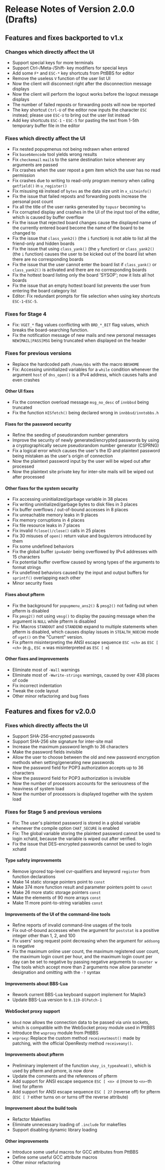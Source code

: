 # Release Notes of Version 2.0.0 (Drafts)

## Features and fixes backported to v1.x

### Changes which directly affect the UI

- Support special keys for more terminals
- Support Ctrl-/Meta-/Shift- key modifiers for special keys
- Add some `F*` and `ESC-*` key shortcuts from PttBBS for editor
- Remove the useless `V` function of the user list UI
- Now the client will disconnect right after the disconnection message displays
- Now the client will perform the logout works
   before the logout message displays
- The number of failed reposts or forwarding posts will now be reported
- The key shortcut `Ctrl-U` of the editor now inputs the character `ESC` instead;
   please use `ESC-U` to bring out the user list instead
- Add key shortcuts `ESC-1` - `ESC-5` for pasting the text
   from 1-5th temporary buffer file in the editor

### Fixes which directly affect the UI

- Fix nested popupmenus not being redrawn when entered
- Fix `base64encode` tool yields wrong results
- Fix `checkemail` `mail`s to the same destination twice
   whenever any arguments are passed
- Fix crashes when the user repost a gem item
   which the user has no read permission
- Fix crashes due to writing to read-only program memory
   when calling `getfield()` in `u_register()`
- Fix misusing `KB` instead of `bytes` as the data size unit in `x_siteinfo()`
- Fix the issue that failed reposts and forwarding posts
   increase the personal post count
- Fix all the title of the user ranks generated by `topusr` becoming `%s`
- Fix corrupted display and crashes in the UI of the input tool of the editer,
   which is caused by buffer overflow
- Fix the issue that rejected board changes cause the displayed name
   of the currently entered board become the name of the board to be changed to
- Fix the issue that `class_yank2()` (the `i` function)
   is not able to list all the friend-only and hidden boards
- Fix the issue that using `class_yank()` (the `y` function) or `class_yank2()` (the `i` function) causes the user to be kicked out of the board list when there are no corresponding boards 
- Fix the issue that the user cannot enter the board list if `class_yank()` or `class_yank2()` is activated and there are no corresponding boards
- Fix the hottest board listing only the board 'SYSOP'; now it lists all hot boards
- Fix the issue that an empty hottest board list prevents the user from entering the board category list
- Editor: Fix redundant prompts for file selection when using key shortcuts `ESC-1`-`ESC-5`. 

### Fixes for Stage 4

- Fix: `VGET_*` flag values conflicting with `BRD_*_BIT` flag values,
   which breaks the board-searching function.
- Fix the notification message of new mails and new personal messages
   `NEW[MAIL|PASS]MSG` being truncated when displayed on the header

### Fixes for previous versions

- Replace the hardcoded path `/home/bbs` with the macro `BBSHOME`
- Fix: Accessing uninitialized variables for a `while` condition
      whenever the argument `host` of `dns_open()` is a IPv4 address,
   which causes halts and even crashes

#### Other UI fixes

- Fix the connection overload message `msg_no_desc` of `innbbsd` being truncated
- Fix the function `HISfetch()` being declared wrong in `innbbsd/inntobbs.h`

#### Fixes for the password security

- Refine the seeding of pseudorandom number generators
- Improve the security of newly generated/encrypted passwords
   by using a cryptographically secure pseudorandom number generator (CSPRNG)
- Fix a logical error which causes the user's the ID and plaintext password
   being mistaken as the user's origin of connection
- Now the plaintext password input by the user will be wiped out after processed
- Now the plaintext site private key for inter-site mails
   will be wiped out after processed

#### Other fixes for the system security

- Fix accessing uninitialized/garbage variable in 38 places
- Fix writing uninitialized/garbage bytes to disk files in 3 places
- Fix buffer overflows / out-of-bound accesses in 8 places
- Fix unreachable memory leaks in 9 places
- Fix memory corruptions in 4 places
- Fix file resource leaks in 7 places
- Fix invalid `fclose()/close()` calls in 25 places
- Fix 30 misuses of `open()` return value and bugs/errors introduced by them
- Fix some undefined behaviors
- Fix the global buffer `ipv4addr` being overflowed
   by IPv4 addresses with 15 characters
- Fix potential buffer overflow
   caused by wrong types of the arguments to format strings
- Fix undefined behaviors caused by the input and output buffers for `sprintf()`
   overlapping each other
- Minor security fixes

#### Fixes about pfterm

- Fix the background for `popupmenu_ans2()` & `pmsg2()`
   not fading out when pfterm is disabled
- Fix `pmsg2()` not using `vmsg()` to display the pausing message
   when the argument is `NULL` while pfterm is disabled
- Fix: Macros `STANDOUT` and `STANDEND` expand to multiple statements
   when pfterm is disabled,
   which causes display issues in `STEALTH_NOECHO` mode of `vget()`
      on the "Current" version.
- Fix pfterm misinterpreting the ANSI escape sequence `ESC <ch>` as `ESC [ <ch>`
   (e.g., `ESC m` was misinterpreted as `ESC [ m`)

#### Other fixes and improvements

- Eliminate most of `-Wall` warnings
- Eliminate most of `-Wwrite-strings` warnings, caused by over 438 places of code
- Fix incorrect indentation
- Tweak the code layout
- Other minor refactoring and bug fixes


## Features and fixes for v2.0.0

### Fixes which directly affects the UI

- Support SHA-256-encrypted passwords
- Support SHA-256 site signature for inter-site mail
- Increase the maximum password length to 36 characters
- Make the password fields invisible
- Allow the user to choose between the old and new password encryption methods
   when setting/generating new passwords
- Now the password field for POP3 authorization accepts up to 36 characters
- Now the password field for POP3 authorization is invisible
- Now the number of processors accounts for the seriousness
   of the heaviness of system load
- Now the number of processors is displayed together with the system load

### Fixes for Stage 5 and previous versions

- Fix: The user's plaintext password is stored in a global variable
        whenever the compile option `CHAT_SECURE` is enabled
- Fix: The global variable storing the plaintext password cannot be used
        to login xchatd,
        because the variable is wiped out after verified.
- Fix the issue that DES-encrypted passwords cannot be used to login xchatd

#### Type safety improvements

- Remove ignored top-level cvr-qualifiers and keyword `register`
   from function declarations
- Make 14 static storage pointers point to `const`
- Make 374 more function result and parameter pointers point to `const`
- Make 26 more static storage pointers `const`
- Make the elements of 90 more arrays `const`
- Make 11 more point-to-string variables `const`

#### Improvements of the UI of the command-line tools

- Refine reports of invalid command-line usages of the tools
- Fix out-of-bound accesses when the argument for `poststat`
   is a positive integer other than 1, 2, and 100
- Fix users' song request point decreasing
   when the argument for `addsong` is negative
- Fix the maximum online user count, the maximum registered user count,
   the maximum login count per hour, and the maximum login count per day
   can be set to negative by passing negative arguments to `counter w`
- The tools which accept more than 2 arguments
   now allow parameter designation and omitting with the `-?` syntax

#### Improvements about BBS-Lua

- Rework current BBS-Lua keyboard support implement for Maple3
- Update BBS-Lua version to `0.119-DlPatch-1`

#### WebSocket proxy support

- `bbsd` now allows the connection data to be passed via unix sockets,
   which is compatible with the WebSocket proxy module used in PttBBS
- Introduce the `wsproxy` module from PttBBS
- `wsproxy`: Replace the custom method `receiveatmost()` made by patching,
   with the official OpenResty method `receiveany()`.

#### Improvements about pfterm

- Preliminary implement of the function `vkey_is_typeahead()`,
   which is used by pfterm and pmore, is now done
- Update the comments and the references of pfterm
- Add support for ANSI escape sequence `ESC [ <n> d`
   (move to `<n>`-th line) for pfterm
- Add support for ANSI escape sequence `ESC [ 27` (reverse off) for pfterm
   (`ESC [ 7` either turns on or turns off the reverse attribute)

#### Improvement about the build tools
- Refactor Makefiles
- Eliminate unnecessary loading of `.include` for makefiles
- Support disabling dynamic library loading

#### Other improvements

- Introduce some useful macros for GCC attributes from PttBBS
- Define some useful GCC attribute macros
- Other minor refactoring